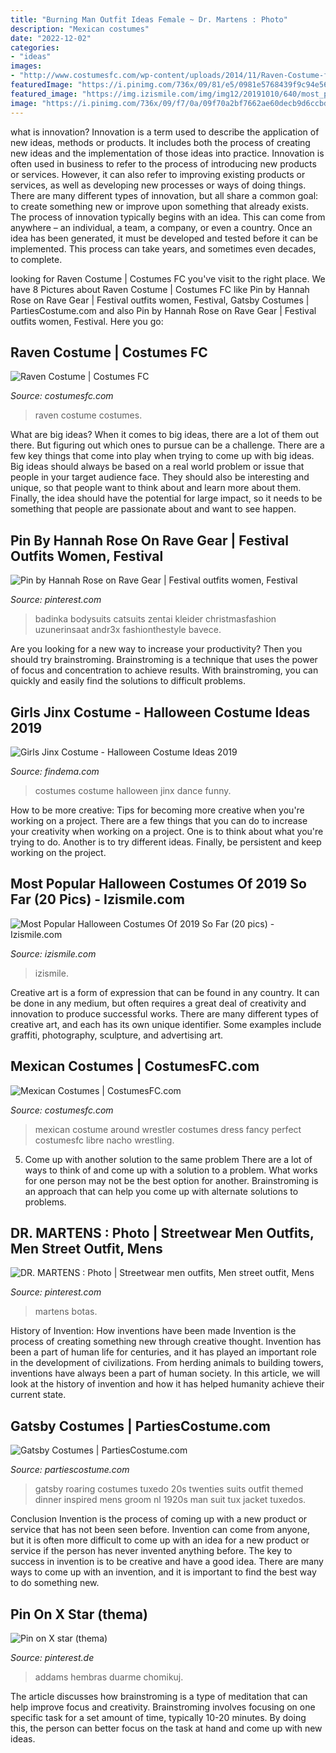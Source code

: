 ```yaml
---
title: "Burning Man Outfit Ideas Female ~ Dr. Martens : Photo"
description: "Mexican costumes"
date: "2022-12-02"
categories:
- "ideas"
images:
- "http://www.costumesfc.com/wp-content/uploads/2014/11/Raven-Costume-for-Women.jpg"
featuredImage: "https://i.pinimg.com/736x/09/81/e5/0981e5768439f9c94e56786c3cfa4537.jpg"
featured_image: "https://img.izismile.com/img/img12/20191010/640/most_popular_halloween_costumes_of_2019_so_far_640_high_09.jpg"
image: "https://i.pinimg.com/736x/09/f7/0a/09f70a2bf7662ae60decb9d6ccbdf8fb.jpg"
---
```



what is innovation?
Innovation is a term used to describe the application of new ideas, methods or products. It includes both the process of creating new ideas and the implementation of those ideas into practice. Innovation is often used in business to refer to the process of introducing new products or services. However, it can also refer to improving existing products or services, as well as developing new processes or ways of doing things.
There are many different types of innovation, but all share a common goal: to create something new or improve upon something that already exists. The process of innovation typically begins with an idea. This can come from anywhere – an individual, a team, a company, or even a country. Once an idea has been generated, it must be developed and tested before it can be implemented. This process can take years, and sometimes even decades, to complete.

	

		
looking for Raven Costume | Costumes FC you've visit to the right place. We have 8 Pictures about Raven Costume | Costumes FC like Pin by Hannah Rose on Rave Gear | Festival outfits women, Festival, Gatsby Costumes | PartiesCostume.com and also Pin by Hannah Rose on Rave Gear | Festival outfits women, Festival. Here you go:
		
    
## Raven Costume | Costumes FC

<img loading=lazy src="http://www.costumesfc.com/wp-content/uploads/2014/11/Raven-Costume-for-Women.jpg" onerror="this.onerror=null;this.src='https://tse3.mm.bing.net/th?id=OIP.bMCldWebOTxg1NvuktvmXQHaMc&amp;pid=15.1';" alt="Raven Costume | Costumes FC">

_Source: costumesfc.com_

>raven costume costumes. 

	

What are big ideas?
When it comes to big ideas, there are a lot of them out there. But figuring out which ones to pursue can be a challenge. There are a few key things that come into play when trying to come up with big ideas. 
Big ideas should always be based on a real world problem or issue that people in your target audience face. They should also be interesting and unique, so that people want to think about and learn more about them. Finally, the idea should have the potential for large impact, so it needs to be something that people are passionate about and want to see happen.

    
## Pin By Hannah Rose On Rave Gear | Festival Outfits Women, Festival

<img loading=lazy src="https://i.pinimg.com/736x/09/81/e5/0981e5768439f9c94e56786c3cfa4537.jpg" onerror="this.onerror=null;this.src='https://tse3.mm.bing.net/th?id=OIP.Tq0FgPEMKBxV7pWmMhasvAHaLG&amp;pid=15.1';" alt="Pin by Hannah Rose on Rave Gear | Festival outfits women, Festival">

_Source: pinterest.com_

>badinka bodysuits catsuits zentai kleider christmasfashion uzunerinsaat andr3x fashionthestyle bavece. 

	

Are you looking for a new way to increase your productivity? Then you should try brainstroming. Brainstroming is a technique that uses the power of focus and concentration to achieve results. With brainstroming, you can quickly and easily find the solutions to difficult problems.

    
## Girls Jinx Costume - Halloween Costume Ideas 2019

<img loading=lazy src="http://findema.com/wp-content/uploads/2014/10/halloween_20143835.jpg" onerror="this.onerror=null;this.src='https://tse4.mm.bing.net/th?id=OIP.PQswUuN3gRf9Od5LuGybdQHaKl&amp;pid=15.1';" alt="Girls Jinx Costume - Halloween Costume Ideas 2019">

_Source: findema.com_

>costumes costume halloween jinx dance funny. 

	

How to be more creative: Tips for becoming more creative when you're working on a project.
There are a few things that you can do to increase your creativity when working on a project. One is to think about what you're trying to do. Another is to try different ideas. Finally, be persistent and keep working on the project.

    
## Most Popular Halloween Costumes Of 2019 So Far (20 Pics) - Izismile.com

<img loading=lazy src="https://img.izismile.com/img/img12/20191010/640/most_popular_halloween_costumes_of_2019_so_far_640_high_09.jpg" onerror="this.onerror=null;this.src='https://tse1.mm.bing.net/th?id=OIP.2rdShownefxhJd1dc7NVYQHaKl&amp;pid=15.1';" alt="Most Popular Halloween Costumes Of 2019 So Far (20 pics) - Izismile.com">

_Source: izismile.com_

>izismile. 

	

Creative art is a form of expression that can be found in any country. It can be done in any medium, but often requires a great deal of creativity and innovation to produce successful works. There are many different types of creative art, and each has its own unique identifier. Some examples include graffiti, photography, sculpture, and advertising art.

    
## Mexican Costumes | CostumesFC.com

<img loading=lazy src="https://www.costumesfc.com/wp-content/uploads/2014/12/Mexican-Wrestler-Costume.jpg" onerror="this.onerror=null;this.src='https://tse4.mm.bing.net/th?id=OIP.4_6zH6FRhSElwQA5EiPc1AHaKn&amp;pid=15.1';" alt="Mexican Costumes | CostumesFC.com">

_Source: costumesfc.com_

>mexican costume around wrestler costumes dress fancy perfect costumesfc libre nacho wrestling. 

	

5. Come up with another solution to the same problem
There are a lot of ways to think of and come up with a solution to a problem. What works for one person may not be the best option for another. Brainstroming is an approach that can help you come up with alternate solutions to problems.

    
## DR. MARTENS : Photo | Streetwear Men Outfits, Men Street Outfit, Mens

<img loading=lazy src="https://i.pinimg.com/736x/3c/20/23/3c2023745c3f463815276e7962a71623--doc-martens.jpg" onerror="this.onerror=null;this.src='https://tse3.mm.bing.net/th?id=OIP.ca-5ATP2mSpsvUkOX9WhRwHaLX&amp;pid=15.1';" alt="DR. MARTENS : Photo | Streetwear men outfits, Men street outfit, Mens">

_Source: pinterest.com_

>martens botas. 

	

History of Invention: How inventions have been made
Invention is the process of creating something new through creative thought. Invention has been a part of human life for centuries, and it has played an important role in the development of civilizations. From herding animals to building towers, inventions have always been a part of human society. In this article, we will look at the history of invention and how it has helped humanity achieve their current state.

    
## Gatsby Costumes | PartiesCostume.com

<img loading=lazy src="http://www.partiescostume.com/wp-content/uploads/2015/09/Great-Gatsby-Costumes-Men.jpg" onerror="this.onerror=null;this.src='https://tse2.mm.bing.net/th?id=OIP.pFVBJzkkKPra1JA-dOVOUAHaLH&amp;pid=15.1';" alt="Gatsby Costumes | PartiesCostume.com">

_Source: partiescostume.com_

>gatsby roaring costumes tuxedo 20s twenties suits outfit themed dinner inspired mens groom nl 1920s man suit tux jacket tuxedos. 

	

Conclusion
Invention is the process of coming up with a new product or service that has not been seen before. Invention can come from anyone, but it is often more difficult to come up with an idea for a new product or service if the person has never invented anything before. The key to success in invention is to be creative and have a good idea. There are many ways to come up with an invention, and it is important to find the best way to do something new.

    
## Pin On X Star (thema)

<img loading=lazy src="https://i.pinimg.com/736x/09/f7/0a/09f70a2bf7662ae60decb9d6ccbdf8fb.jpg" onerror="this.onerror=null;this.src='https://tse1.mm.bing.net/th?id=OIP.xmnKjP0-tx8h8pGSDJoOhwHaLF&amp;pid=15.1';" alt="Pin on X star (thema)">

_Source: pinterest.de_

>addams hembras duarme chomikuj. 

	

The article discusses how brainstroming is a type of meditation that can help improve focus and creativity. Brainstroming involves focusing on one specific task for a set amount of time, typically 10-20 minutes. By doing this, the person can better focus on the task at hand and come up with new ideas.

